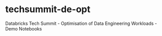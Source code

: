 # techsummit-de-opt
Databricks Tech Summit - Optimisation of Data Engineering Workloads - Demo Notebooks
